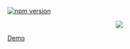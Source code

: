 [![npm version](https://badge.fury.io/js/csr-generator.svg)](https://badge.fury.io/js/csr-generator)

<p align="center">
<img src="https://cdn.rawgit.com/ml1nk/csr-generator/master/build/icons/256x256.png"/>
</p>

<a href="https://cdn.rawgit.com/ml1nk/csr-generator/master/app/dist/index.html">Demo</a>
